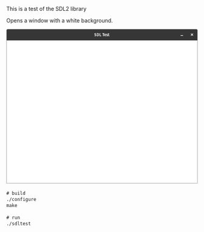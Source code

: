 This is a test of the SDL2 library

Opens a window with a white background.

![Application Screenshot](doc/sdltest.png)

```
# build
./configure
make

# run
./sdltest
```
